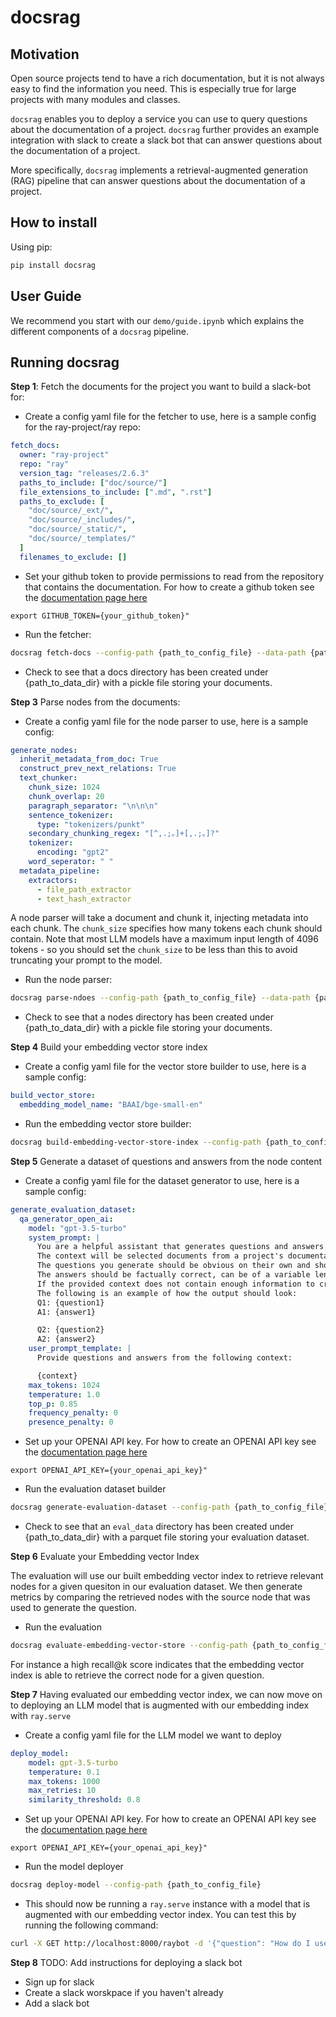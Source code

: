 # docsrag

## Motivation
Open source projects tend to have a rich documentation, but it is not always easy to find the information you need. This is especially true for large projects with many modules and classes.

`docsrag` enables you to deploy a service you can use to query questions about the documentation of a project. `docsrag` further provides an example integration with slack to create a slack bot that can answer questions about the documentation of a project.

More specifically, `docsrag` implements a retrieval-augmented generation (RAG) pipeline that can answer questions about the documentation of a project. 

## How to install

Using pip:

```bash
pip install docsrag
```

## User Guide

We recommend you start with our `demo/guide.ipynb` which explains the different components of a `docsrag` pipeline.


## Running docsrag

**Step 1**: Fetch the documents for the project you want to build a slack-bot for:

- Create a config yaml file for the fetcher to use, here is a sample config for the ray-project/ray repo:

```yaml
fetch_docs:
  owner: "ray-project"
  repo: "ray"
  version_tag: "releases/2.6.3"
  paths_to_include: ["doc/source/"]
  file_extensions_to_include: [".md", ".rst"]
  paths_to_exclude: [
    "doc/source/_ext/",
    "doc/source/_includes/",
    "doc/source/_static/",
    "doc/source/_templates/"
  ]
  filenames_to_exclude: []
```

- Set your github token to provide permissions to read from the repository that contains the documentation. For how to create a github token see the [documentation page here](https://docs.github.com/en/authentication/keeping-your-account-and-data-secure/managing-your-personal-access-tokens)

```
export GITHUB_TOKEN={your_github_token}"
```

- Run the fetcher:

```bash
docsrag fetch-docs --config-path {path_to_config_file} --data-path {path_to_data_dir}
```

- Check to see that a docs directory has been created under {path_to_data_dir} with a pickle file storing your documents.


**Step 3** Parse nodes from the documents:


- Create a config yaml file for the node parser to use, here is a sample config:

```yaml
generate_nodes:
  inherit_metadata_from_doc: True
  construct_prev_next_relations: True
  text_chunker:
    chunk_size: 1024
    chunk_overlap: 20
    paragraph_separator: "\n\n\n"
    sentence_tokenizer:
      type: "tokenizers/punkt"
    secondary_chunking_regex: "[^,.;。]+[,.;。]?"
    tokenizer:
      encoding: "gpt2"
    word_seperator: " "
  metadata_pipeline:
    extractors:
      - file_path_extractor
      - text_hash_extractor
```

A node parser will take a document and chunk it, injecting metadata into each chunk.
The `chunk_size` specifies how many tokens each chunk should contain. Note that most LLM models 
have a maximum input length of 4096 tokens - so you should set the `chunk_size` to be less than this
to avoid truncating your prompt to the model.

- Run the node parser:
```bash
docsrag parse-ndoes --config-path {path_to_config_file} --data-path {path_to_data_dir}
```
- Check to see that a nodes directory has been created under {path_to_data_dir} with a pickle file storing your documents.

**Step 4** Build your embedding vector store index

- Create a config yaml file for the vector store builder to use, here is a sample config:

```yaml
build_vector_store:
  embedding_model_name: "BAAI/bge-small-en"
```

- Run the embedding vector store builder:

```bash
docsrag build-embedding-vector-store-index --config-path {path_to_config_file} --data-path {path_to_data_dir}
```

**Step 5** Generate a dataset of questions and answers from the node content


- Create a config yaml file for the dataset generator to use, here is a sample config:

```yaml
generate_evaluation_dataset:
  qa_generator_open_ai:
    model: "gpt-3.5-turbo"
    system_prompt: |
      You are a helpful assistant that generates questions and answers from a provided context.
      The context will be selected documents from a project's documentation.
      The questions you generate should be obvious on their own and should mimic what a developer might ask trying to work with the project, especially if they can't directly find the answer in the documentation.
      The answers should be factually correct, can be of a variable length and can contain code.
      If the provided context does not contain enough information to create a question and answer, you should respond with 'I can't generate a question and answer from this context'. 
      The following is an example of how the output should look:
      Q1: {question1}
      A1: {answer1}

      Q2: {question2}
      A2: {answer2}
    user_prompt_template: |
      Provide questions and answers from the following context:

      {context}
    max_tokens: 1024
    temperature: 1.0
    top_p: 0.85
    frequency_penalty: 0
    presence_penalty: 0
```

- Set up your OPENAI API key. For how to create an OPENAI API key see the [documentation page here](https://platform.openai.com/docs/developer-quickstart/your-api-keys)

```
export OPENAI_API_KEY={your_openai_api_key}"
```

- Run the evaluation dataset builder

```bash
docsrag generate-evaluation-dataset --config-path {path_to_config_file} --data-path {path_to_data_dir}
```

- Check to see that an `eval_data` directory has been created under {path_to_data_dir} with a parquet file storing your evaluation dataset.


**Step 6** Evaluate your Embedding vector Index

The evaluation will use our built embedding vector index to retrieve relevant nodes for a given quesiton in our evaluation dataset.
We then generate metrics by comparing the retrieved nodes with the source node that was used to generate the question.

- Run the evaluation 
```bash
docsrag evaluate-embedding-vector-store --config-path {path_to_config_file} --data-path {path_to_data_dir}
```

For instance a high recall@k score indicates that the embedding vector index is able to retrieve the correct node for a given question.


**Step 7** Having evaluated our embedding vector index, we can now move on to deploying an LLM model that is augmented with our embedding index with `ray.serve`


- Create a config yaml file for the LLM model we want to deploy

```yaml
deploy_model:
    model: gpt-3.5-turbo
    temperature: 0.1
    max_tokens: 1000
    max_retries: 10
    similarity_threshold: 0.8
```

- Set up your OPENAI API key. For how to create an OPENAI API key see the [documentation page here](https://platform.openai.com/docs/developer-quickstart/your-api-keys)

```
export OPENAI_API_KEY={your_openai_api_key}"
```

- Run the model deployer
```bash
docsrag deploy-model --config-path {path_to_config_file}
```

- This should now be running a `ray.serve` instance with a model that is augmented with our embedding vector index. You can test this by running the following command:

```bash
curl -X GET http://localhost:8000/raybot -d '{"question": "How do I use ray to train a model?"}'
```

**Step 8** 
TODO: Add instructions for deploying a slack bot

- Sign up for slack 
- Create a slack worskpace if you haven't already
- Add a slack bot
